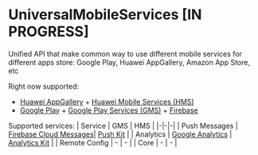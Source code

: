 # UniversalMobileServices [IN PROGRESS]

Unified API that make common way to use different mobile services for different apps store: Google Play, Huawei AppGallery, Amazon App Store, etc

Right now supported:
- [Huawei AppGallery](https://appgallery.huawei.com) + [Huawei Mobile Services (HMS)](https://huaweimobileservices.com/)
- [Google Play](https://play.google.com/store) + [Google Play Services (GMS)](https://developers.google.com/android/guides/overview) + [Firebase](https://firebase.google.com/)

Supported services:
| Service | GMS | HMS |
|-|-|-|
| Push Messages | [Firebase Cloud Messages](https://firebase.google.com/docs/cloud-messaging)| [Push Kit](https://developer.huawei.com/consumer/en/hms/huawei-pushkit/) |
| Analytics | [Google Analytics](https://firebase.google.com/docs/analytics) | [Analytics Kit](https://developer.huawei.com/consumer/en/hms/huawei-analyticskit/) |
| Remote Config | - | - |
| Core | - | - |
